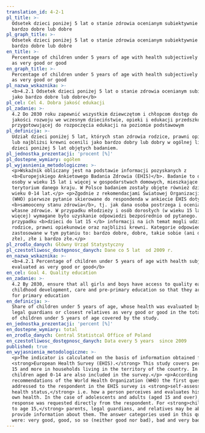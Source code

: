 ```yaml
---
translation_id: 4-2-1
pl_title: >-
  Odsetek dzieci poniżej 5 lat o stanie zdrowia ocenianym subiektywnie jako
  bardzo dobre lub dobre
pl_graph_title: >-
  Odsetek dzieci poniżej 5 lat o stanie zdrowia ocenianym subiektywnie jako
  bardzo dobre lub dobre
en_title: >-
  Percentage of children under 5 years of age with health subjectively evaluated
  as very good or good
en_graph_title: >-
  Percentage of children under 5 years of age with health subjectively evaluated
  as very good or good
pl_nazwa_wskaznika: >-
  <b>4.2.1 Odsetek dzieci poniżej 5 lat o stanie zdrowia ocenianym subiektywnie
  jako bardzo dobre lub dobre</b>
pl_cel: Cel 4. Dobra jakość edukacji
pl_zadanie: >-
  4.2 Do 2030 roku zapewnić wszystkim dziewczętom i chłopcom dostęp do wysokiej
  jakości rozwoju we wczesnym dzieciństwie, opieki i edukacji przedszkolnej
  przygotowującej do rozpoczęcia edukacji na poziomie podstawowym
pl_definicja: >-
  Udział dzieci poniżej 5 lat, których stan zdrowia rodzice, prawni opiekunowie
  lub najbliżsi krewni ocenili jako bardzo dobry lub dobry w ogólnej liczbie
  dzieci poniżej 5 lat objętych badaniem.
pl_jednostka_prezentacji: 'procent [%]'
pl_dostepne_wymiary: ogółem
pl_wyjasnienia_metodologiczne: >-
  <p>Wskaźnik obliczany jest na podstawie informacji pozyskanych z
  <b>Europejskiego Ankietowego Badania Zdrowia (EHIS)</b>. Badanie to obejmuje
  osoby w wieku 15 lat i więcej w gospodarstwach domowych, mieszkające na
  terytorium danego kraju. W Polsce badaniem zostały objęte również dzieci w
  wieku 0-14 lat.</p> <p>Zgodnie z rekomendacjami Światowej Organizacji Zdrowia
  (WHO) pierwsze pytanie skierowane do respondenda w ankiecie EHIS dotyczy
  <b>samooceny stanu zdrowia</b>, tj. jak dana osoba postrzega i ocenia swoje
  własne zdrowie. W przypadku młodzieży i osób dorosłych (w wieku 15 lat i
  więcej) wymagane było uzyskanie odpowiedzi bezpośrednio od pytanego. W
  przypadku <b>dzieci do lat 15 </b> informacji na ich temat mogli udzielać
  rodzice, prawni opiekunowie oraz najbliżsi krewni. Kategorie odpowiedzi
  zastosowane w tym pytaniu to: bardzo dobre, dobre, takie sobie (ani dobre, ani
  złe), złe i bardzo złe.</p>
pl_zrodlo_danych: Główny Urząd Statystyczny
pl_czestotliwosc_dostępnosc_danych: Dane co 5 lat  od 2009 r.
en_nazwa_wskaznika: >-
  <b>4.2.1 Percentage of children under 5 years of age with health subjectively
  evaluated as very good or good</b>
en_cel: Goal 4. Quality education
en_zadanie: >-
  4.2 By 2030, ensure that all girls and boys have access to quality early
  childhood development, care and pre-primary education so that they are ready
  for primary education
en_definicja: >-
  Share of children under 5 years of age, whose health was evaluated by parents,
  legal guardians or closest relatives as very good or good in the total number
  of children under 5 years of age covered by the study.
en_jednostka_prezentacji: 'percent [%]'
en_dostepne_wymiary: total
en_zrodlo_danych: Central Statistcal Office of Poland
en_czestotliwosc_dostępnosc_danych: Data every 5 years  since 2009
published: true
en_wyjasnienia_metodologiczne: >-
  <p>The indicator is calculated on the basis of information obtained from the
  <strong>European Health Survey (EHIS).</strong> This study covers persons aged
  15 and more in households living in the territory of the country. In Poland,
  children aged 0-14 are also included in the survey.</p> <p>According to
  recommendations of the World Health Organization (WHO) the first question
  addressed to the respondent in the EHIS survey is <strong>self-assessment of
  health status,</strong> i.e. how a person perceives and evaluates his or her
  own health. In the case of adolescents and adults (aged 15 and over), a
  response was requested directly from the respondent. For <strong>children up
  to age 15,</strong> parents, legal guardians, and relatives may be able to
  provide information about them. The answer categories used in this question
  were: very good, good, so so (neither good nor bad), bad and very bad.</p>
---
```

